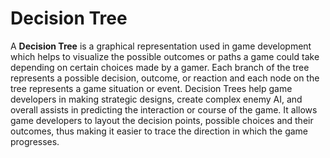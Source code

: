 # Decision Tree

A **Decision Tree** is a graphical representation used in game development which helps to visualize the possible outcomes or paths a game could take depending on certain choices made by a gamer. Each branch of the tree represents a possible decision, outcome, or reaction and each node on the tree represents a game situation or event. Decision Trees help game developers in making strategic designs, create complex enemy AI, and overall assists in predicting the interaction or course of the game. It allows game developers to layout the decision points, possible choices and their outcomes, thus making it easier to trace the direction in which the game progresses.